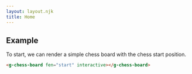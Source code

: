 ```yaml
---
layout: layout.njk
title: Home
---
```


## Example

To start, we can render a simple chess board with the chess start position.

```html
<g-chess-board fen="start" interactive></g-chess-board>
```

<g-chess-board fen="start" interactive></g-chess-board>
